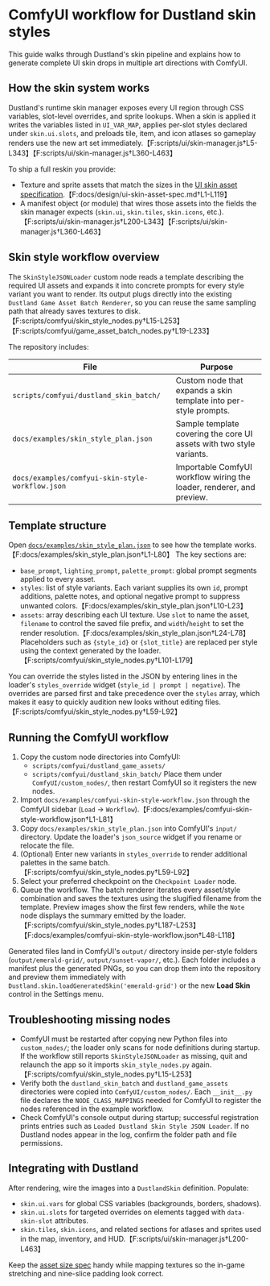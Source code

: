 # ComfyUI workflow for Dustland skin styles

This guide walks through Dustland's skin pipeline and explains how to generate
complete UI skin drops in multiple art directions with ComfyUI.

## How the skin system works

Dustland's runtime skin manager exposes every UI region through CSS variables,
slot-level overrides, and sprite lookups. When a skin is applied it writes the
variables listed in `UI_VAR_MAP`, applies per-slot styles declared under
`skin.ui.slots`, and preloads tile, item, and icon atlases so gameplay renders
use the new art set immediately.【F:scripts/ui/skin-manager.js†L5-L343】【F:scripts/ui/skin-manager.js†L360-L463】

To ship a full reskin you provide:

- Texture and sprite assets that match the sizes in the [UI skin asset
  specification](../design/ui-skin-asset-spec.md).【F:docs/design/ui-skin-asset-spec.md†L1-L119】
- A manifest object (or module) that wires those assets into the fields the
  skin manager expects (`skin.ui`, `skin.tiles`, `skin.icons`, etc.).【F:scripts/ui/skin-manager.js†L200-L343】【F:scripts/ui/skin-manager.js†L360-L463】

## Skin style workflow overview

The `SkinStyleJSONLoader` custom node reads a template describing the required
UI assets and expands it into concrete prompts for every style variant you want
to render. Its output plugs directly into the existing `Dustland Game Asset
Batch Renderer`, so you can reuse the same sampling path that already saves
textures to disk.【F:scripts/comfyui/skin_style_nodes.py†L15-L253】【F:scripts/comfyui/game_asset_batch_nodes.py†L19-L233】

The repository includes:

| File | Purpose |
| --- | --- |
| `scripts/comfyui/dustland_skin_batch/` | Custom node that expands a skin template into per-style prompts. |
| `docs/examples/skin_style_plan.json` | Sample template covering the core UI assets with two style variants. |
| `docs/examples/comfyui-skin-style-workflow.json` | Importable ComfyUI workflow wiring the loader, renderer, and preview. |

## Template structure

Open [`docs/examples/skin_style_plan.json`](../examples/skin_style_plan.json) to
see how the template works.【F:docs/examples/skin_style_plan.json†L1-L80】 The key
sections are:

- `base_prompt`, `lighting_prompt`, `palette_prompt`: global prompt segments
  applied to every asset.
- `styles`: list of style variants. Each variant supplies its own `id`, prompt
  additions, palette notes, and optional negative prompt to suppress unwanted
  colors.【F:docs/examples/skin_style_plan.json†L10-L23】
- `assets`: array describing each UI texture. Use `slot` to name the asset,
  `filename` to control the saved file prefix, and `width`/`height` to set the
  render resolution.【F:docs/examples/skin_style_plan.json†L24-L78】 Placeholders
  such as `{style_id}` or `{slot_title}` are replaced per style using the
  context generated by the loader.【F:scripts/comfyui/skin_style_nodes.py†L101-L179】

You can override the styles listed in the JSON by entering lines in the loader's
`styles_override` widget (`style_id | prompt | negative`). The overrides are
parsed first and take precedence over the `styles` array, which makes it easy to
quickly audition new looks without editing files.【F:scripts/comfyui/skin_style_nodes.py†L59-L92】

## Running the ComfyUI workflow

1. Copy the custom node directories into ComfyUI:
   - `scripts/comfyui/dustland_game_assets/`
   - `scripts/comfyui/dustland_skin_batch/`
   Place them under `ComfyUI/custom_nodes/`, then restart ComfyUI so it
   registers the new nodes.
2. Import `docs/examples/comfyui-skin-style-workflow.json` through the ComfyUI
   sidebar (`Load` → `Workflow`).【F:docs/examples/comfyui-skin-style-workflow.json†L1-L81】
3. Copy `docs/examples/skin_style_plan.json` into ComfyUI's `input/` directory.
   Update the loader's `json_source` widget if you rename or relocate the file.
4. (Optional) Enter new variants in `styles_override` to render additional
   palettes in the same batch.【F:scripts/comfyui/skin_style_nodes.py†L59-L92】
5. Select your preferred checkpoint on the `Checkpoint Loader` node.
6. Queue the workflow. The batch renderer iterates every asset/style combination
   and saves the textures using the slugified filename from the template.
   Preview images show the first few renders, while the `Note` node displays the
   summary emitted by the loader.【F:scripts/comfyui/skin_style_nodes.py†L187-L253】【F:docs/examples/comfyui-skin-style-workflow.json†L48-L118】

Generated files land in ComfyUI's `output/` directory inside per-style folders
(`output/emerald-grid/`, `output/sunset-vapor/`, etc.). Each folder includes a
manifest plus the generated PNGs, so you can drop them into the repository and
preview them immediately with `Dustland.skin.loadGeneratedSkin('emerald-grid')`
or the new **Load Skin** control in the Settings menu.

## Troubleshooting missing nodes

- ComfyUI must be restarted after copying new Python files into `custom_nodes/`;
  the loader only scans for node definitions during startup. If the workflow
  still reports `SkinStyleJSONLoader` as missing, quit and relaunch the app so
  it imports `skin_style_nodes.py` again.【F:scripts/comfyui/skin_style_nodes.py†L15-L253】
- Verify both the `dustland_skin_batch` and `dustland_game_assets`
  directories were copied into `ComfyUI/custom_nodes/`. Each `__init__.py` file
  declares the `NODE_CLASS_MAPPINGS` needed for ComfyUI to register the nodes
  referenced in the example workflow.
- Check ComfyUI's console output during startup; successful registration prints
  entries such as `Loaded Dustland Skin Style JSON Loader`. If no Dustland nodes
  appear in the log, confirm the folder path and file permissions.


## Integrating with Dustland

After rendering, wire the images into a `DustlandSkin` definition. Populate:

- `skin.ui.vars` for global CSS variables (backgrounds, borders, shadows).
- `skin.ui.slots` for targeted overrides on elements tagged with
  `data-skin-slot` attributes.
- `skin.tiles`, `skin.icons`, and related sections for atlases and sprites used
  in the map, inventory, and HUD.【F:scripts/ui/skin-manager.js†L200-L463】

Keep the [asset size spec](../design/ui-skin-asset-spec.md) handy while mapping
textures so the in-game stretching and nine-slice padding look correct.
